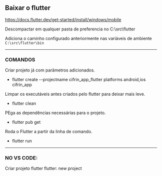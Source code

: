 

## Baixar o flutter
https://docs.flutter.dev/get-started/install/windows/mobile

Descompactar em qualquer pasta de preferencia no C:\src\flutter

Adiciona o caminho configurado anteriormente nas variáveis de ambiente `C:\src\flutter\bin`

---
### COMANDOS

Criar projeto já com parâmetros adicionados.
- flutter create --projectname cifrin_app_flutter platforms android,ios cifrin_app

Limpar os executáveis antes criados pelo flutter para deixar mais leve.
- flutter clean

PEga as dependências necessárias para o projeto.
- flutter pub get

Roda o Flutter a partir da linha de comando.
- flutter run
---
### NO VS CODE:
Criar projeto flutter
flutter: new project
